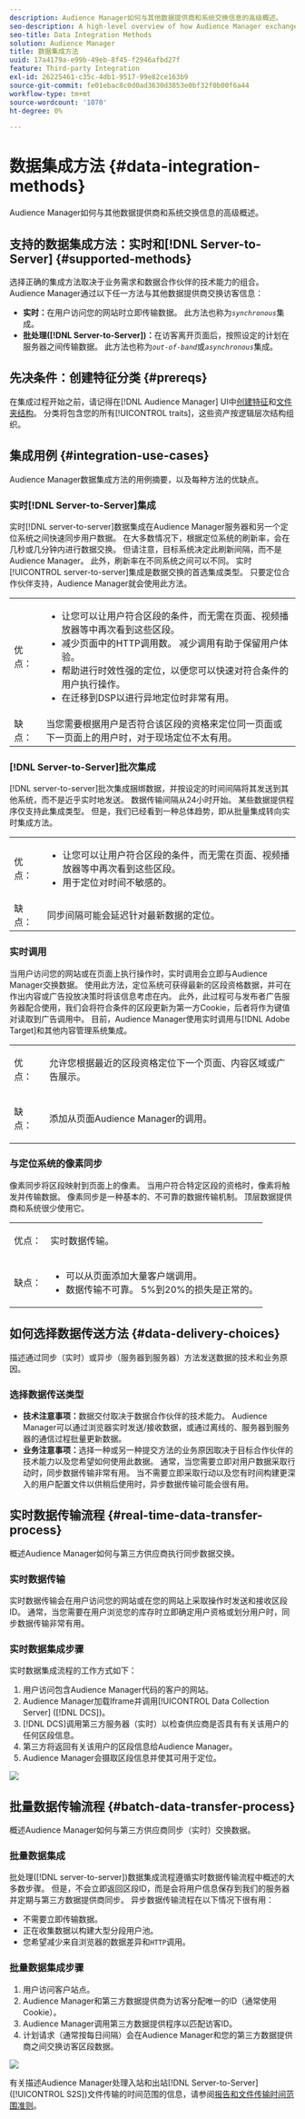 ```yaml
---
description: Audience Manager如何与其他数据提供商和系统交换信息的高级概述。
seo-description: A high-level overview of how Audience Manager exchanges information with other data providers and systems.
seo-title: Data Integration Methods
solution: Audience Manager
title: 数据集成方法
uuid: 17a4179a-e99b-49eb-8f45-f2946afbd27f
feature: Third-party Integration
exl-id: 26225461-c35c-4db1-9517-99e82ce163b9
source-git-commit: fe01ebac8c0d0ad3630d3853e0bf32f0b00f6a44
workflow-type: tm+mt
source-wordcount: '1070'
ht-degree: 0%

---
```


# 数据集成方法 {#data-integration-methods}

Audience Manager如何与其他数据提供商和系统交换信息的高级概述。

## 支持的数据集成方法：实时和[!DNL Server-to-Server] {#supported-methods}

选择正确的集成方法取决于业务需求和数据合作伙伴的技术能力的组合。 Audience Manager通过以下任一方法与其他数据提供商交换访客信息：

* **实时：**&#x200B;在用户访问您的网站时立即传输数据。 此方法也称为&#x200B;*`synchronous`*&#x200B;集成。
* **批处理([!DNL Server-to-Server])：**&#x200B;在访客离开页面后，按照设定的计划在服务器之间传输数据。 此方法也称为&#x200B;*`out-of-band`*&#x200B;或&#x200B;*`asynchronous`*&#x200B;集成。

## 先决条件：创建特征分类 {#prereqs}

在集成过程开始之前，请记得在[!DNL Audience Manager] UI中[创建特征](../features/traits/create-onboarded-rule-based-traits.md)和[文件夹结构](../features/traits/trait-storage.md#create-trait-storage-folder)。 分类将包含您的所有[!UICONTROL traits]，这些资产按逻辑层次结构组织。

## 集成用例 {#integration-use-cases}

Audience Manager数据集成方法的用例摘要，以及每种方法的优缺点。

### 实时[!DNL Server-to-Server]集成

<!-- c_int_types_use_cases.xml -->

实时[!DNL server-to-server]数据集成在Audience Manager服务器和另一个定位系统之间快速同步用户数据。 在大多数情况下，根据定位系统的刷新率，会在几秒或几分钟内进行数据交换。 但请注意，目标系统决定此刷新间隔，而不是Audience Manager。 此外，刷新率在不同系统之间可以不同。 实时[!UICONTROL server-to-server]集成是数据交换的首选集成类型。 只要定位合作伙伴支持，Audience Manager就会使用此方法。

<table id="simpletable_5307DEC378E5486CB92A354287F33AD8"> 
 <tr class="strow">
  <td class="stentry"> <p>优点： </p></td>
  <td class="stentry"> 
   <ul id="ul_F251AFF8A2FA49D0849E36D7FAE87DE7"> 
    <li id="li_1737EBB1AD8844BD87E736BB4D8080EF">让您可以让用户符合区段的条件，而无需在页面、视频播放器等中再次看到这些区段。 </li>
    <li id="li_1C1F346CB7BD40508AA5A6918C6B8514"> 减少页面中的HTTP调用数。 减少调用有助于保留用户体验。 </li>
    <li id="li_046BF4568B104F53A0E5372568C957CD">帮助进行时效性强的定位，以便您可以快速对符合条件的用户执行操作。 </li>
    <li id="li_70F7AB19AC5D4A9AB80216A2B05163B8">在迁移到DSP以进行异地定位时非常有用。 </li>
   </ul></td>
 </tr>
 <tr class="strow">
  <td class="stentry"> 缺点：</td>
  <td class="stentry"> 当您需要根据用户是否符合该区段的资格来定位同一页面或下一页面上的用户时，对于现场定位不太有用。</td>
 </tr>
</table>

### [!DNL Server-to-Server]批次集成

[!DNL server-to-server]批次集成捆绑数据，并按设定的时间间隔将其发送到其他系统，而不是近乎实时地发送。 数据传输间隔从24小时开始。 某些数据提供程序仅支持此集成类型。 但是，我们已经看到一种总体趋势，即从批量集成转向实时集成方法。

<table id="simpletable_6878241639114DE68E61A251486C6317"> 
 <tr class="strow">
  <td class="stentry"> <p>优点： </p></td>
  <td class="stentry"> 
   <ul id="ul_1E9B48B06E764D3AB6F2D702EB4922DC"> 
    <li id="li_1CF0E018660347B3A5AF79160F74FBDB">让您可以让用户符合区段的条件，而无需在页面、视频播放器等中再次看到这些区段。 </li> 
    <li id="li_B6A9DF9C0D8B44A48F032F2FDB5B3956">用于定位对时间不敏感的。 </li>
   </ul></td>
 </tr>
 <tr class="strow">
  <td class="stentry"> 缺点：</td>
  <td class="stentry"> 同步间隔可能会延迟针对最新数据的定位。</td>
 </tr>
</table>

### 实时调用

当用户访问您的网站或在页面上执行操作时，实时调用会立即与Audience Manager交换数据。 使用此方法，定位系统可获得最新的区段资格数据，并可在作出内容或广告投放决策时将该信息考虑在内。 此外，此过程可与发布者广告服务器配合使用，我们会将符合条件的区段更新为第一方Cookie，后者将作为键值对读取到广告调用中。 目前，Audience Manager使用实时调用与[!DNL Adobe Target]和其他内容管理系统集成。

<table> 
 <tr>
  <td> <p>优点： </p></td>
  <td> <p> 允许您根据最近的区段资格定位下一个页面、内容区域或广告展示。 </p></td> 
 </tr> 
 <tr>
  <td> <p>缺点： </p></td>
  <td> <p>添加从页面Audience Manager的调用。</p></td>
 </tr> 
</table>


### 与定位系统的像素同步

像素同步将区段映射到页面上的像素。 当用户符合特定区段的资格时，像素将触发并传输数据。 像素同步是一种基本的、不可靠的数据传输机制。 顶层数据提供商和系统很少使用它。

<table id="simpletable_39E4CD139CCF4417842AA28CDFFB6EB1"> 
 <tr class="strow">
  <td class="stentry"> <p>优点： </p></td>
  <td class="stentry"> <p> 实时数据传输。 </p></td> 
 </tr> 
 <tr class="strow">
  <td class="stentry"> <p>缺点： </p></td>
  <td class="stentry"> 
   <ul id="ul_5217EDC82434401493C2C96823C068E9"> 
    <li id="li_26EB0458CA1844908C005A47F55E50AC">可以从页面添加大量客户端调用。 </li>
    <li id="li_CD91F3DC92F2429293787D61506E5E04">数据传输不可靠。 5%到20%的损失是正常的。 </li>
   </ul></td>
 </tr> 
</table>

## 如何选择数据传送方法 {#data-delivery-choices}

描述通过同步（实时）或异步（服务器到服务器）方法发送数据的技术和业务原因。

<!-- c_int_delivery_choices.xml -->

### 选择数据传送类型

* **技术注意事项：**&#x200B;数据交付取决于数据合作伙伴的技术能力。 Audience Manager可以通过浏览器实时发送/接收数据，或通过离线的、服务器到服务器的通信过程批量更新数据。
* **业务注意事项：**&#x200B;选择一种或另一种提交方法的业务原因取决于目标合作伙伴的技术能力以及您希望如何使用此数据。 通常，当您需要立即对用户数据采取行动时，同步数据传输非常有用。 当不需要立即采取行动以及您有时间构建更深入的用户配置文件以供稍后使用时，异步数据传输可能会很有用。

## 实时数据传输流程 {#real-time-data-transfer-process}

概述Audience Manager如何与第三方供应商执行同步数据交换。

### 实时数据传输

<!-- c_int_overview_sync.xml -->

实时数据传输会在用户访问您的网站或在您的网站上采取操作时发送和接收区段ID。 通常，当您需要在用户浏览您的库存时立即确定用户资格或划分用户时，同步数据传输非常有用。

### 实时数据集成步骤

实时数据集成流程的工作方式如下：

1. 用户访问包含Audience Manager代码的客户的网站。
1. Audience Manager加载Iframe并调用[!UICONTROL Data Collection Server] ([!DNL DCS])。
1. [!DNL DCS]调用第三方服务器（实时）以检查供应商是否具有有关该用户的任何区段信息。
1. 第三方将返回有关该用户的区段信息给Audience Manager。
1. Audience Manager会摄取区段信息并使其可用于定位。

![](assets/rt_reduce70.png)

## 批量数据传输流程 {#batch-data-transfer-process}

概述Audience Manager如何与第三方供应商同步（实时）交换数据。

### 批量数据集成

<!-- c_int_overview_async.xml -->

批处理([!DNL server-to-server])数据集成流程遵循实时数据传输流程中概述的大多数步骤。 但是，不会立即返回区段ID，而是会将用户信息保存到我们的服务器并定期与第三方数据提供商同步。 异步数据传输流程在以下情况下很有用：

* 不需要立即传输数据。
* 正在收集数据以构建大型分段用户池。
* 您希望减少来自浏览器的数据差异和`HTTP`调用。

### 批量数据集成步骤

1. 用户访问客户站点。
1. Audience Manager和第三方数据提供商为访客分配唯一的ID（通常使用Cookie）。
1. Audience Manager调用第三方数据提供程序以匹配访客ID。
1. 计划请求（通常按每日间隔）会在Audience Manager和您的第三方数据提供商之间交换访客区段数据。

![](assets/s2s_70.png)

有关描述Audience Manager处理入站和出站[!DNL Server-to-Server] ([!UICONTROL S2S])文件传输的时间范围的信息，请参阅[报告和文件传输时间范围准则](../reference/reporting-file-transfer-timeframe.md)。
